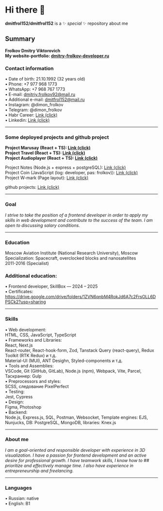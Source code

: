 # Hi there 👋

**dmitfrol152/dmitfrol152** is a ✨ _special_ ✨ repository about me

## Summary

**Frolkov Dmitry Viktorovich**  
**My website-portfolio: [dmitry-frolkov-developer.ru](https://dmitry-frolkov-developer.ru)**

### Contact information

• Date of birth: 21.10.1992 (32 years old)  
• Phone: +7 977 ​​968 1773  
• WhatsApp: +7 968 767 1773  
• E-mail: dmitriy.frolkov92@mail.ru  
• Additional e-mail: dmitfrol152@mail.ru  
• Instagram: @dimon_frolkov  
• Telegram: @dimon_frolkov  
• Habr Career: [Link (click)](https://career.habr.com/dmitry_frolkov_v)  
• Linkedin: [Link (click)](http://www.linkedin.com/in/dmitry-viktorovich-frolkov)

---

### Some deployed projects and github project

**Project Marusay (React + TS): [Link (click)](https://marusya.netlify.app/)**  
**Project Travel (React + TS): [Link (click)](https://all-about-travel.netlify.app/)**  
**Project Audioplayer (React + TS): [Link (click)](https://audioplayer-self.netlify.app/)**

Project Notes (Node.js + express + postgreSQL): [Link (click)](https://projects-production-0271.up.railway.app)  
Project Coin (JavaScript (log: developer, pas: frolkov)): [Link (click)](https://coin-btc.netlify.app/)  
Project W-mark (Page layout): [Link (click)](https://w-mark.netlify.app/)

github projects: [Link (click)](https://github.com/dmitfrol152/Projects)

---

### Goal

_I strive to take the position of a frontend developer in order to apply my skills in web development and contribute to the success of the team. I am open to discussing salary conditions._

---

### Education

Moscow Aviation Institute (National Research University), Moscow  
Specialization: Spacecraft, overclocked blocks and nanosatellites  
2011-2016 (Specialist)

### Additional education:

• Frontend developer, SkillBox — 2024 – 2025  
• Certificates: https://drive.google.com/drive/folders/1ZVN6qnbM4RokJd6A7c2FrsOLL6DPSCk2?usp=sharing

---

### Skills

• Web development:  
HTML, CSS, JavaScript, TypeScript  
• Frameworks and Libraries:  
React, Next.js  
React-router, React-hook-form, Zod, Tanstack Query (react-query), Redux Toolkit (RTK Redux) и т.д.  
Material-UI (MUI), ANT Desighn, Styled-components и т.д.  
• Tools and Assemblies:  
VSCode, Git (GitHub, GitLab), Node.js (npm), Webpack, Vite, Parcel, Таскраннер: Gulp  
• Preprocessors and styles:  
SCSS, следование PixelPerfect  
• Testing:  
Jest, Cypress  
• Design:  
Figma, Photoshop  
• Backend:  
Node.js, Express.js, SQL, Postman, Websocket, Template engines: EJS, Nunjucks, DB: PostgreSQL, MongoDB, libraries: Knex.js

---

### About me

_I am a goal-oriented and responsible developer with experience in 3D visualization. I have a passion for frontend development and an active desire for professional growth. I have teamwork skills, I know how to ## prioritize and effectively manage time. I also have experience in entrepreneurship and freelancing._

---

### Languages

• Russian: native  
• English: B1
